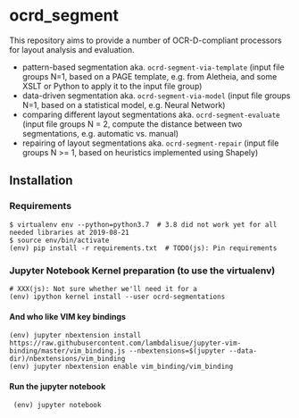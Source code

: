 # ocrd_segment

This repository aims to provide a number of OCR-D-compliant processors for layout analysis and evaluation.

  - pattern-based segmentation aka. `ocrd-segment-via-template` (input file groups N=1, based on a PAGE template, e.g. from Aletheia, and some XSLT or Python to apply it to the input file group)
  - data-driven segmentation aka. `ocrd-segment-via-model` (input file groups N=1, based on a statistical model, e.g. Neural Network)
  - comparing different layout segmentations aka. `ocrd-segment-evaluate` (input file groups N = 2, compute the distance between two segmentations, e.g. automatic vs. manual)
  - repairing of layout segmentations aka. `ocrd-segment-repair` (input file groups N >= 1, based on heuristics implemented using Shapely)


## Installation

### Requirements

    $ virtualenv env --python=python3.7  # 3.8 did not work yet for all needed libraries at 2019-08-21
    $ source env/bin/activate
    (env) pip install -r requirements.txt  # TODO(js): Pin requirements

### Jupyter Notebook Kernel preparation (to use the virtualenv)

    # XXX(js): Not sure whether we'll need it for a
    (env) ipython kernel install --user ocrd-segmentations

#### And who like VIM key bindings

    (env) jupyter nbextension install https://raw.githubusercontent.com/lambdalisue/jupyter-vim-binding/master/vim_binding.js --nbextensions=$(jupyter --data-dir)/nbextensions/vim_binding
    (env) jupyter nbextension enable vim_binding/vim_binding

#### Run the jupyter notebook

     (env) jupyter notebook
